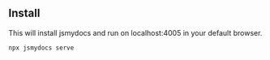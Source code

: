 ## Install

This will install jsmydocs and run on localhost:4005 in your default browser.
```
npx jsmydocs serve

```
